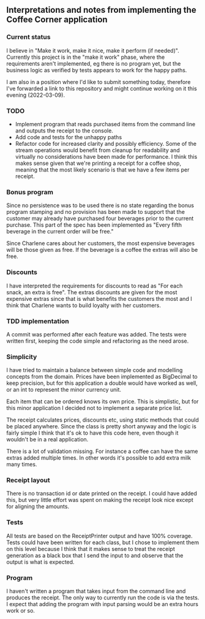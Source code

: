 ## Interpretations and notes from implementing the Coffee Corner application

### Current status

I believe in "Make it work, make it nice, make it perform (if needed)". Currently this project is in the "make it work"
phase, where the requirements aren't implemented, eg there is no program yet, but the business logic as verified by
tests appears to work for the happy paths.

I am also in a position where I'd like to submit something today, therefore I've forwarded a link to this repository and
might continue working on it this evening (2022-03-09).

### TODO

- Implement program that reads purchased items from the command line and outputs the receipt to the console.
- Add code and tests for the unhappy paths
- Refactor code for increased clarity and possibly efficiency. Some of the stream operations would benefit from cleanup
  for readability and virtually no considerations have been made for performance. I think this makes sense given that
  we're printing a receipt for a coffee shop, meaning that the most likely scenario is that we have a few items per
  receipt.

### Bonus program

Since no persistence was to be used there is no state regarding the bonus program stamping and no provision has been
made to support that the customer may already have purchased four beverages prior to the current purchase. This part of
the spec has been implemented as
"Every fifth beverage in the current order will be free."

Since Charlene cares about her customers, the most expensive beverages will be those given as free. If the beverage is a
coffee the extras will also be free.

### Discounts

I have interpreted the requirements for discounts to read as "For each snack, an extra is free". The extras discounts
are given for the most expensive extras since that is what benefits the customers the most and I think that Charlene
wants to build loyalty with her customers.

### TDD implementation

A commit was performed after each feature was added. The tests were written first, keeping the code simple and
refactoring as the need arose.

### Simplicity

I have tried to maintain a balance between simple code and modelling concepts from the domain. Prices have been
implemented as BigDecimal to keep precision, but for this application a double would have worked as well, or an int to
represent the minor currency unit.

Each item that can be ordered knows its own price. This is simplistic, but for this minor application I decided not to
implement a separate price list.

The receipt calculates prices, discounts etc, using static methods that could be placed anywhere. Since the class is
pretty short anyway and the logic is fairly simple I think that it's ok to have this code here, even though it wouldn't
be in a real application.

There is a lot of validation missing. For instance a coffee can have the same extras added multiple times. In other
words it's possible to add extra milk many times.

### Receipt layout

There is no transaction id or date printed on the receipt. I could have added this, but very little effort was spent on
making the receipt look nice except for aligning the amounts.

### Tests

All tests are based on the ReceiptPrinter output and have 100% coverage. Tests could have been written for each class,
but I chose to implement them on this level because I think that it makes sense to treat the receipt generation as a
black box that I send the input to and observe that the output is what is expected.

### Program

I haven't written a program that takes input from the command line and produces the receipt. The only way to currently
run the code is via the tests. I expect that adding the program with input parsing would be an extra hours work or so.
